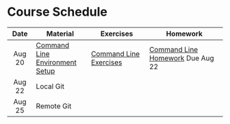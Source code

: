 # Course Schedule

|  Date  | Material                                                                             | Exercises                                                         | Homework                                                                   |
| :----: | ------------------------------------------------------------------------------------ | ----------------------------------------------------------------- | -------------------------------------------------------------------------- |
| Aug 20 | [Command Line](./lectures/02-command-line) <br/> [Environment Setup](environment.md) | [Command Line Exercises](./lectures/02-command-line/exercises.md) | [Command Line Homework](./lectures/02-command-line/homework.md) Due Aug 22 |
| Aug 22 | Local Git                                                                            |                                                                   |                                                                            |
| Aug 25 | Remote Git                                                                           |                                                                   |                                                                            |

